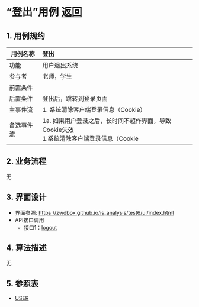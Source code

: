 <!-- markdownlint-disable MD033-->
<!-- 禁止MD033类型的警告 https://www.npmjs.com/package/markdownlint -->

# “登出”用例 [返回](./README.md)
## 1. 用例规约

|用例名称|登出|
|-------|:-------------|
|功能|用户退出系统|
|参与者|老师，学生|
|前置条件||
|后置条件|登出后，跳转到登录页面|
|主事件流|1. 系统清除客户端登录信息（Cookie）|
|备选事件流|1a. 如果用户登录之后，长时间不超作界面，导致Cookie失效 <br/>1.系统清除客户端登录信息（Cookie|

## 2. 业务流程
无

## 3. 界面设计
- 界面参照: https://zwdbox.github.io/is_analysis/test6/ui/index.html
- API接口调用
    - 接口1：[logout](./logout.md) 

## 4. 算法描述
无
## 5. 参照表

- [USER](./数据库设计.md/#USER)



